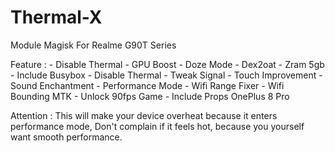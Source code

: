 # Thermal-X
Module Magisk For Realme G90T Series

Feature :
    - Disable Thermal
    - GPU Boost
    - Doze Mode
    - Dex2oat
    - Zram 5gb
    - Include Busybox
    - Disable Thermal
    - Tweak Signal
    - Touch Improvement
    - Sound Enchantment
    - Performance Mode
    - Wifi Range Fixer
    - Wifi Bounding MTK
    - Unlock 90fps Game
    - Include Props OnePlus 8 Pro

Attention :
This will make your device overheat because it enters performance mode, Don't complain if it feels hot, because you yourself want smooth performance.
